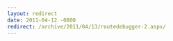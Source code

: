 ```yaml
---
layout: redirect
date: 2011-04-12 -0800
redirect: /archive/2011/04/13/routedebugger-2.aspx/
---
```

